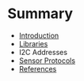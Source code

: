 # Summary

* [Introduction](README.md)
* [Libraries](Libraries.md)
* I2C Addresses
* [Sensor Protocols](SENSOR_PROTOCOLS.md)
* [References](REFERENCES.md)

